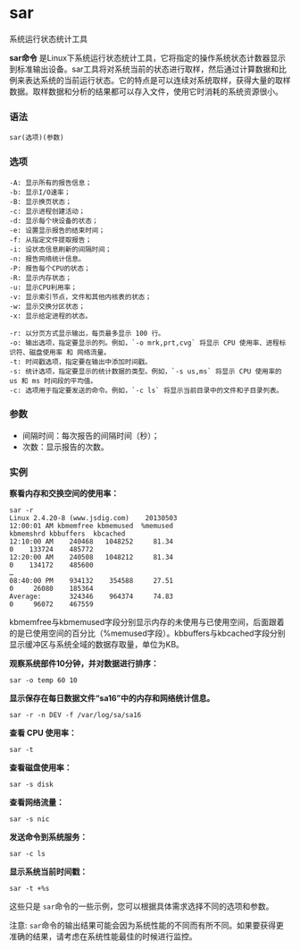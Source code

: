 # sar

系统运行状态统计工具

**sar命令** 是Linux下系统运行状态统计工具，它将指定的操作系统状态计数器显示到标准输出设备。sar工具将对系统当前的状态进行取样，然后通过计算数据和比例来表达系统的当前运行状态。它的特点是可以连续对系统取样，获得大量的取样数据。取样数据和分析的结果都可以存入文件，使用它时消耗的系统资源很小。

### 语法

```
sar(选项)(参数)
```

### 选项

```
-A: 显示所有的报告信息；
-b: 显示I/O速率；
-B: 显示换页状态；
-c: 显示进程创建活动；
-d: 显示每个块设备的状态；
-e: 设置显示报告的结束时间；
-f: 从指定文件提取报告；
-i: 设状态信息刷新的间隔时间；
-n: 报告网络统计信息。
-P: 报告每个CPU的状态；
-R: 显示内存状态；
-u: 显示CPU利用率；
-v: 显示索引节点，文件和其他内核表的状态；
-w: 显示交换分区状态；
-x: 显示给定进程的状态。
```

```
-r: 以分页方式显示输出，每页最多显示 100 行。  
-o: 输出选项，指定要显示的列。例如，`-o mrk,prt,cvg` 将显示 CPU 使用率、进程标识符、磁盘使用率 和 网络流量。  
-t: 时间戳选项，指定要在输出中添加时间戳。  
-s: 统计选项，指定要显示的统计数据的类型。例如，`-s us,ms` 将显示 CPU 使用率的 us 和 ms 时间段的平均值。  
-c: 选项用于指定要发送的命令。例如，`-c ls` 将显示当前目录中的文件和子目录列表。
```

### 参数

* 间隔时间：每次报告的间隔时间（秒）；
* 次数：显示报告的次数。

### 实例

**察看内存和交换空间的使用率：**

```
sar -r
Linux 2.4.20-8 (www.jsdig.com)    20130503  
12:00:01 AM kbmemfree kbmemused  %memused 
kbmemshrd kbbuffers  kbcached  
12:10:00 AM    240468   1048252     81.34  
0    133724    485772  
12:20:00 AM    240508   1048212     81.34   
0    134172    485600  
…  
08:40:00 PM    934132    354588     27.51  
0     26080    185364  
Average:       324346    964374     74.83  
0     96072    467559 
```

kbmemfree与kbmemused字段分别显示内存的未使用与已使用空间，后面跟着的是已使用空间的百分比（%memused字段）。kbbuffers与kbcached字段分别显示缓冲区与系统全域的数据存取量，单位为KB。

**观察系统部件10分钟，并对数据进行排序：**

```
sar -o temp 60 10
```

**显示保存在每日数据文件“sa16”中的内存和网络统计信息。**

```
sar -r -n DEV -f /var/log/sa/sa16
```

**查看 CPU 使用率：**

```
sar -t
```

**查看磁盘使用率：**

```
sar -s disk
```

**查看网络流量：**

```
sar -s nic
```

**发送命令到系统服务：**

```
sar -c ls
```

**显示系统当前时间戳：**

```
sar -t +%s
```

这些只是 `sar`​ 命令的一些示例，您可以根据具体需求选择不同的选项和参数。

注意: `sar`​ 命令的输出结果可能会因为系统性能的不同而有所不同。如果要获得更准确的结果，请考虑在系统性能最佳的时候进行监控。

‍
